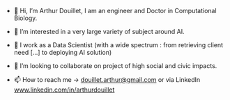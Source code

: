 - 👋 Hi, I’m Arthur Douillet, I am an engineer and Doctor in Computational Biology.

- 👀 I’m interested in a very large variety of subject around AI.

- 🌱 I work as a Data Scientist (with a wide spectrum : from retrieving client need [...] to deploying AI solution)

- 💞️ I’m looking to collaborate on project of high social and civic impacts.

- 📫 How to reach me -> douillet.arthur@gmail.com or via LinkedIn www.linkedin.com/in/arthurdouillet
